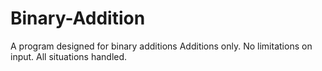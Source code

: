 # Binary-Addition
A program designed for binary additions
Additions only.
No limitations on input.
All situations handled.
